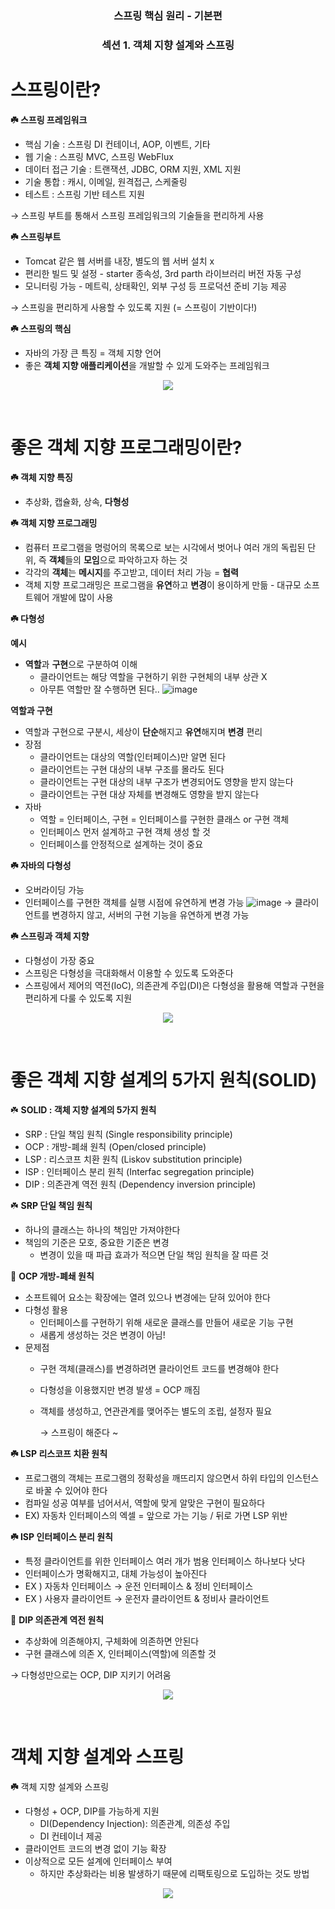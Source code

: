 <h3 align="center"> 스프링 핵심 원리 - 기본편 </h3>
<h3 align="center"> 섹션 1. 객체 지향 설계와 스프링 </h3>


# **스프링이란?**

**☘️ 스프링 프레임워크**

- 핵심 기술 : 스프링 DI 컨테이너, AOP, 이벤트, 기타
- 웹 기술 : 스프링 MVC, 스프링 WebFlux
- 데이터 접근 기술 : 트랜잭션, JDBC, ORM 지원, XML 지원
- 기술 통합 : 캐시, 이메일, 원격접근, 스케줄링
- 테스트 : 스프링 기반 테스트 지원

→ 스프링 부트를 통해서 스프링 프레임워크의 기술들을 편리하게 사용

**☘️ 스프링부트**

- Tomcat 같은 웹 서버를 내장, 별도의 웹 서버 설치 x
- 편리한 빌드 및 설정 - starter 종속성, 3rd parth 라이브러리 버전 자동 구성
- 모니터링 가능 - 메트릭, 상태확인, 외부 구성 등 프로덕션 준비 기능 제공

→ 스프링을 편리하게 사용할 수 있도록 지원 (= 스프링이 기반이다!)

**☘️ 스프링의 핵심**

- 자바의 가장 큰 특징 = 객체 지향 언어
- 좋은 **객체 지향 애플리케이션**을 개발할 수 있게 도와주는 프레임워크

<p align="center"> <img src="https://github.com/zzu-yaaa/Leets-Study-Spring-Basic/assets/110540359/4076f66c-3b6e-40a8-93d6-42d1351b758d"> </p> </br>

# **좋은 객체 지향 프로그래밍이란?**

**☘️ 객체 지향 특징**

- 추상화, 캡슐화, 상속, **다형성**

**☘️ 객체 지향 프로그래밍**

- 컴퓨터 프로그램을 명렁어의 목록으로 보는 시각에서 벗어나 여러 개의 독립된 단위, 즉 **객체**들의 **모임**으로 파악하고자 하는 것
- 각각의 **객체**는 **메시지**를 주고받고, 데이터 처리 가능 = **협력**
- 객체 지향 프로그래밍은 프로그램을 **유연**하고 **변경**이 용이하게 만듦 - 대규모 소프트웨어 개발에 많이 사용

**☘️ 다형성**

**예시**

- **역할**과 **구현**으로 구분하여 이해
    - 클라이언트는 해당 역할을 구현하기 위한 구현체의 내부 상관 X
    - 아무튼 역할만 잘 수행하면 된다..
  ![image](https://github.com/zzu-yaaa/Leets-Study-Spring-Basic/assets/110540359/744db29a-6711-4edc-97d1-f63d9f90fd40)

**역할과 구현**

- 역할과 구현으로 구분시, 세상이 **단순**해지고 **유연**해지며 **변경** 편리
- 장점
    - 클라이언트는 대상의 역할(인터페이스)만 알면 된다
    - 클라이언트는 구현 대상의 내부 구조를 몰라도 된다
    - 클라이언트는 구현 대상의 내부 구조가 변경되어도 영향을 받지 않는다
    - 클라이언트는 구현 대상 자체를 변경해도 영향을 받지 않는다
- 자바
    - 역할 = 인터페이스, 구현 = 인터페이스를 구현한 클래스 or 구현 객체
    - 인터페이스 먼저 설계하고 구현 객체 생성 할 것
    - 인터페이스를 안정적으로 설계하는 것이 중요

**☘️ 자바의 다형성**

- 오버라이딩 가능
- 인터페이스를 구현한 객체를 실행 시점에 유연하게 변경 가능
  ![image](https://github.com/zzu-yaaa/Leets-Study-Spring-Basic/assets/110540359/4798b7a3-d4ac-45ba-aebb-d47d5e62380e)
→ 클라이언트를 변경하지 않고, 서버의 구현 기능을 유연하게 변경 가능

**☘️ 스프링과 객체 지향**

- 다형성이 가장 중요
- 스프링은 다형성을 극대화해서 이용할 수 있도록 도와준다
- 스프링에서 제어의 역전(IoC), 의존관계 주입(DI)은 다형성을 활용해 역할과 구현을 편리하게 다룰 수 있도록 지원

<p align="center">   <img src="https://github.com/zzu-yaaa/Leets-Study-Spring-Basic/assets/110540359/4076f66c-3b6e-40a8-93d6-42d1351b758d"> </p> </br>


# 좋은 객체 지향 설계의 5가지 원칙(SOLID)

☘️ **SOLID : 객체 지향 설계의 5가지 원칙**

- SRP : 단일 책임 원칙 (Single responsibility principle)
- OCP : 개방-폐쇄 원칙 (Open/closed principle)
- LSP : 리스코프 치환 원칙 (Liskov substitution principle)
- ISP : 인터페이스 분리 원칙 (Interfac segregation principle)
- DIP : 의존관계 역전 원칙 (Dependency inversion principle)

☘️ **SRP 단일 책임 원칙**

- 하나의 클래스는 하나의 책임만 가져야한다
- 책임의 기준은 모호, 중요한 기준은 변경
    - 변경이 있을 때 파급 효과가 적으면 단일 책임 원칙을 잘 따른 것

🌟 **OCP 개방-폐쇄 원칙**

- 소프트웨어 요소는 확장에는 열려 있으나 변경에는 닫혀 있어야 한다
- 다형성 활용
    - 인터페이스를 구현하기 위해 새로운 클래스를 만들어 새로운 기능 구현
    - 새롭게 생성하는 것은 변경이 아님!
- 문제점
    - 구현 객체(클래스)를 변경하려면 클라이언트 코드를 변경해야 한다
    - 다형성을 이용했지만 변경 발생 = OCP 깨짐
    - 객체를 생성하고, 연관관계를 맺어주는 별도의 조립, 설정자 필요
        
        → 스프링이 해준다 ~
        

**☘️ LSP 리스코프 치환 원칙**

- 프로그램의 객체는 프로그램의 정확성을 깨뜨리지 않으면서 하위 타입의 인스턴스로 바꿀 수 있어야 한다
- 컴파일 성공 여부를 넘어서서, 역할에 맞게 알맞은 구현이 필요하다
- EX) 자동차 인터페이스의 엑셀 = 앞으로 가는 기능 / 뒤로 가면 LSP 위반

**☘️ ISP 인터페이스 분리 원칙**

- 특정 클라이언트를 위한 인터페이스 여러 개가 범용 인터페이스 하나보다 낫다
- 인터페이스가 명확해지고, 대체 가능성이 높아진다
- EX ) 자동차 인터페이스 → 운전 인터페이스 & 정비 인터페이스
- EX ) 사용자 클라이언트 → 운전자 클라이언트 & 정비사 클라이언트

🌟 **DIP 의존관계 역전 원칙**

- 추상화에 의존해야지, 구체화에 의존하면 안된다
- 구현 클래스에 의존 X, 인터페이스(역할)에 의존할 것

→ 다형성만으로는 OCP, DIP 지키기 어려움

<p align="center">   <img src="https://github.com/zzu-yaaa/Leets-Study-Spring-Basic/assets/110540359/4076f66c-3b6e-40a8-93d6-42d1351b758d"> </p> </br>


# 객체 지향 설계와 스프링

**☘️** 객체 지향 설계와 스프링

- 다형성 + OCP, DIP를 가능하게 지원
    - DI(Dependency Injection): 의존관계, 의존성 주입
    - DI 컨테이너 제공
- 클라이언트 코드의 변경 없이 기능 확장
- 이상적으로 모든 설계에 인터페이스 부여
    - 하지만 추상화라는 비용 발생하기 때문에 리팩토링으로 도입하는 것도 방법
<p align="center">   <img src="https://github.com/zzu-yaaa/Leets-Study-Spring-Basic/assets/110540359/4076f66c-3b6e-40a8-93d6-42d1351b758d"> </p> </br>
